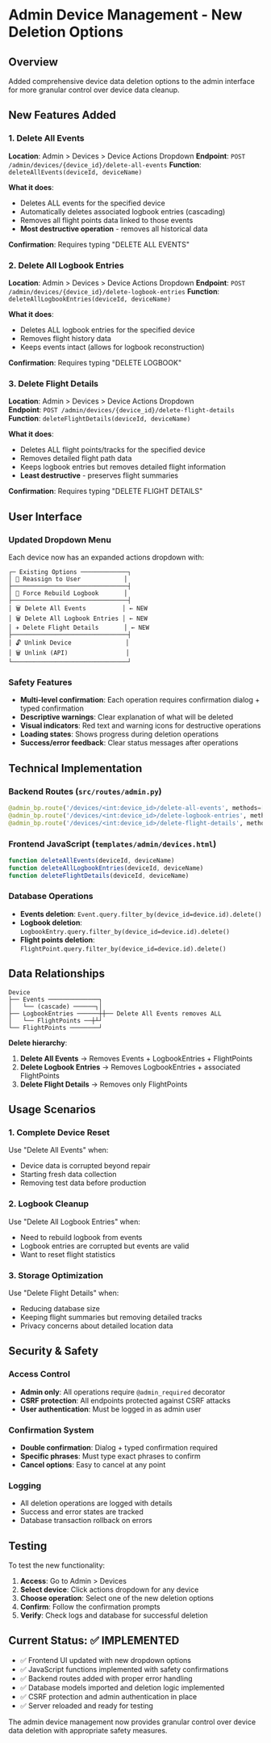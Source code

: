 # Admin Device Management - New Deletion Options

## Overview
Added comprehensive device data deletion options to the admin interface for more granular control over device data cleanup.

## New Features Added

### 1. Delete All Events
**Location**: Admin > Devices > Device Actions Dropdown
**Endpoint**: `POST /admin/devices/{device_id}/delete-all-events`
**Function**: `deleteAllEvents(deviceId, deviceName)`

**What it does**:
- Deletes ALL events for the specified device
- Automatically deletes associated logbook entries (cascading)
- Removes all flight points data linked to those events
- **Most destructive operation** - removes all historical data

**Confirmation**: Requires typing "DELETE ALL EVENTS"

### 2. Delete All Logbook Entries  
**Location**: Admin > Devices > Device Actions Dropdown
**Endpoint**: `POST /admin/devices/{device_id}/delete-logbook-entries`
**Function**: `deleteAllLogbookEntries(deviceId, deviceName)`

**What it does**:
- Deletes ALL logbook entries for the specified device
- Removes flight history data
- Keeps events intact (allows for logbook reconstruction)

**Confirmation**: Requires typing "DELETE LOGBOOK"

### 3. Delete Flight Details
**Location**: Admin > Devices > Device Actions Dropdown  
**Endpoint**: `POST /admin/devices/{device_id}/delete-flight-details`
**Function**: `deleteFlightDetails(deviceId, deviceName)`

**What it does**:
- Deletes ALL flight points/tracks for the specified device
- Removes detailed flight path data
- Keeps logbook entries but removes detailed flight information
- **Least destructive** - preserves flight summaries

**Confirmation**: Requires typing "DELETE FLIGHT DETAILS"

## User Interface

### Updated Dropdown Menu
Each device now has an expanded actions dropdown with:

```
┌─ Existing Options ─────────────┐
│ 👤 Reassign to User            │
├────────────────────────────────┤
│ 🔄 Force Rebuild Logbook       │
├────────────────────────────────┤
│ 🗑️ Delete All Events          │ ← NEW
│ 🗑️ Delete All Logbook Entries │ ← NEW  
│ ✈️ Delete Flight Details       │ ← NEW
├────────────────────────────────┤
│ 🔓 Unlink Device               │
│ 🗑️ Unlink (API)                │
└────────────────────────────────┘
```

### Safety Features
- **Multi-level confirmation**: Each operation requires confirmation dialog + typed confirmation
- **Descriptive warnings**: Clear explanation of what will be deleted
- **Visual indicators**: Red text and warning icons for destructive operations
- **Loading states**: Shows progress during deletion operations
- **Success/error feedback**: Clear status messages after operations

## Technical Implementation

### Backend Routes (`src/routes/admin.py`)
```python
@admin_bp.route('/devices/<int:device_id>/delete-all-events', methods=['POST'])
@admin_bp.route('/devices/<int:device_id>/delete-logbook-entries', methods=['POST'])  
@admin_bp.route('/devices/<int:device_id>/delete-flight-details', methods=['POST'])
```

### Frontend JavaScript (`templates/admin/devices.html`)
```javascript
function deleteAllEvents(deviceId, deviceName)
function deleteAllLogbookEntries(deviceId, deviceName)
function deleteFlightDetails(deviceId, deviceName)
```

### Database Operations
- **Events deletion**: `Event.query.filter_by(device_id=device.id).delete()`
- **Logbook deletion**: `LogbookEntry.query.filter_by(device_id=device.id).delete()`
- **Flight points deletion**: `FlightPoint.query.filter_by(device_id=device.id).delete()`

## Data Relationships

```
Device
├── Events ──────────────┐
│   └── (cascade) ──────┐│
├── LogbookEntries ──────┼┼── Delete All Events removes ALL
│   └── FlightPoints ──┼┴┘
└── FlightPoints ────────┘
```

**Delete hierarchy**:
1. **Delete All Events** → Removes Events + LogbookEntries + FlightPoints
2. **Delete Logbook Entries** → Removes LogbookEntries + associated FlightPoints  
3. **Delete Flight Details** → Removes only FlightPoints

## Usage Scenarios

### 1. Complete Device Reset
Use "Delete All Events" when:
- Device data is corrupted beyond repair
- Starting fresh data collection
- Removing test data before production

### 2. Logbook Cleanup
Use "Delete All Logbook Entries" when:
- Need to rebuild logbook from events
- Logbook entries are corrupted but events are valid
- Want to reset flight statistics

### 3. Storage Optimization  
Use "Delete Flight Details" when:
- Reducing database size
- Keeping flight summaries but removing detailed tracks
- Privacy concerns about detailed location data

## Security & Safety

### Access Control
- **Admin only**: All operations require `@admin_required` decorator
- **CSRF protection**: All endpoints protected against CSRF attacks
- **User authentication**: Must be logged in as admin user

### Confirmation System
- **Double confirmation**: Dialog + typed confirmation required
- **Specific phrases**: Must type exact phrases to confirm
- **Cancel options**: Easy to cancel at any point

### Logging
- All deletion operations are logged with details
- Success and error states are tracked
- Database transaction rollback on errors

## Testing

To test the new functionality:

1. **Access**: Go to Admin > Devices
2. **Select device**: Click actions dropdown for any device  
3. **Choose operation**: Select one of the new deletion options
4. **Confirm**: Follow the confirmation prompts
5. **Verify**: Check logs and database for successful deletion

## Current Status: ✅ IMPLEMENTED

- ✅ Frontend UI updated with new dropdown options
- ✅ JavaScript functions implemented with safety confirmations
- ✅ Backend routes added with proper error handling
- ✅ Database models imported and deletion logic implemented
- ✅ CSRF protection and admin authentication in place
- ✅ Server reloaded and ready for testing

The admin device management now provides granular control over device data deletion with appropriate safety measures.
